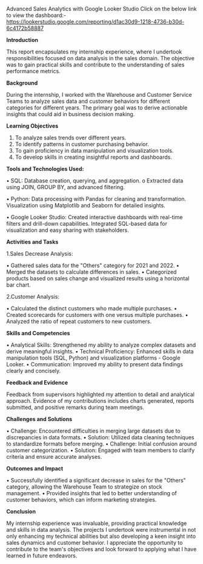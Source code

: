 Advanced Sales Analytics with Google Looker Studio Click on the below link to view the dashboard:-
https://lookerstudio.google.com/reporting/d1ac30d9-1218-4736-b30d-6c4172b58887

**Introduction**

This report encapsulates my internship experience, where I undertook responsibilities focused on
data analysis in the sales domain. The objective was to gain practical skills and contribute to the
understanding of sales performance metrics.

**Background**

During the internship, I worked with the Warehouse and Customer Service Teams to analyze sales
data and customer behaviors for different categories for different years. The primary goal was to
derive actionable insights that could aid in business decision making.

**Learning Objectives**

1. To analyze sales trends over different years.
2. To identify patterns in customer purchasing behavior.
3. To gain proficiency in data manipulation and visualization tools.
4. To develop skills in creating insightful reports and dashboards.

**Tools and Technologies Used:**

• SQL: Database creation, querying, and aggregation. o Extracted data using JOIN, GROUP BY, and advanced filtering.

• Python: Data processing with Pandas for cleaning and transformation. Visualization using Matplotlib and Seaborn for detailed insights.

• Google Looker Studio: Created interactive dashboards with real-time filters and drill-down capabilities. Integrated SQL-based data for visualization and easy sharing with stakeholders.

**Activities and Tasks**

1.Sales Decrease Analysis:

• Gathered sales data for the "Others" category for 2021 and 2022.
• Merged the datasets to calculate differences in sales.
• Categorized products based on sales change and visualized results using a horizontal bar
chart.

2.Customer Analysis:

• Calculated the distinct customers who made multiple purchases.
• Created scorecards for customers with one versus multiple purchases.
• Analyzed the ratio of repeat customers to new customers.

**Skills and Competencies**

• Analytical Skills: Strengthened my ability to analyze complex datasets and derive meaningful
insights.
• Technical Proficiency: Enhanced skills in data manipulation tools (SQL, Python) and
visualization platforms - Google Looker.
• Communication: Improved my ability to present data findings clearly and concisely.

**Feedback and Evidence**

Feedback from supervisors highlighted my attention to detail and analytical approach. Evidence of
my contributions includes charts generated, reports submitted, and positive remarks during team
meetings.

**Challenges and Solutions**

• Challenge: Encountered difficulties in merging large datasets due to discrepancies in data
formats.
• Solution: Utilized data cleaning techniques to standardize formats before merging.
• Challenge: Initial confusion around customer categorization.
• Solution: Engaged with team members to clarify criteria and ensure accurate
analyses.

**Outcomes and Impact**

• Successfully identified a significant decrease in sales for the "Others" category, allowing the
Warehouse Team to strategize on stock management.
• Provided insights that led to better understanding of customer behaviors, which can inform
marketing strategies.

**Conclusion**

My internship experience was invaluable, providing practical knowledge and skills in data analysis.
The projects I undertook were instrumental in not only enhancing my technical abilities but also
developing a keen insight into sales dynamics and customer behavior. I appreciate the opportunity to
contribute to the team's objectives and look forward to applying what I have learned in future
endeavors.
